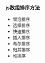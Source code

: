 <!--
 * @Description: In User Settings Edit
 * @Author: your name
 * @Date: 2019-09-22 09:36:20
 * @LastEditTime: 2019-09-22 09:38:01
 * @LastEditors: Please set LastEditors
 -->
### js数组排序方法
+ 冒泡排序
+ 选择排序
+ 快速排序
+ 插入排序
+ 希尔排序
+ 归并排序
+ 堆排序